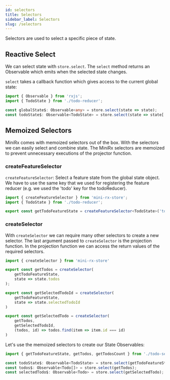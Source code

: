 ```yaml
---
id: selectors
title: Selectors
sidebar_label: Selectors
slug: /selectors
---
```


Selectors are used to select a specific piece of state.

## Reactive Select

We can select state with `store.select`. The `select` method returns an Observable which emits when the selected state changes.

`select` takes a callback function which gives access to the current global state:
```ts
import { Observable } from 'rxjs';
import { TodoState } from './todo-reducer';

const globalState$: Observable<any> = store.select(state => state);
const todoState$: Observable<TodoState> = store.select(state => state['todo']);
```

## Memoized Selectors

MiniRx comes with memoized selectors out of the box. With the selectors we can easily select and combine state. The MiniRx selectors are memoized to prevent unnecessary executions of the projector function.

### createFeatureSelector
`createFeatureSelector`: Select a feature state from the global state object. 
We have to use the same key that we used for registering the feature reducer (e.g. we used the 'todo' key for the todoReducer).
```ts title="todo-selectors.ts"
import { createFeatureSelector } from 'mini-rx-store';
import { TodoState } from './todo-reducer';

export const getTodoFeatureState = createFeatureSelector<TodoState>('todo');
```

### createSelector
With `createSelector` we can require many other selectors to create a new selector. 
The last argument passed to `createSelector` is the projection function. 
In the projection function we can access the return values of the required selectors.

```ts title="todo-selectors.ts"
import { createSelector } from 'mini-rx-store'

export const getTodos = createSelector(
    getTodoFeatureState,
    state => state.todos
);

export const getSelectedTodoId = createSelector(
    getTodoFeatureState,
    state => state.selectedTodoId
)

export const getSelectedTodo = createSelector(
    getTodos,
    getSelectedTodoId,
    (todos, id) => todos.find(item => item.id === id)
)
```
Let's use the memoized selectors to create our State Observables:
```ts
import { getTodoFeatureState, getTodos, getTodosCount } from './todo-selectors';

const todoState$: Observable<TodoState> = store.select(getTodoFeatureState);
const todos$: Observable<Todo[]> = store.select(getTodos);
const selectedTodo$: Observable<Todo> = store.select(getSelectedTodo);
```
